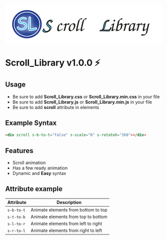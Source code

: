![logo](/Example/Scroll_Library_logo.svg)
# Scroll_Library v1.0.0 ⚡
## Usage
- Be sure to add **Scroll_Library.css** or **Scroll_Library.min.css** in your file
- Be sure to add **Scroll_Library.js** or **Scroll_Library.min.js** in your file
- Be sure to add **scroll** attribute in elements


## Example Syntax
~~~html 
<div scroll s-b-to-t="false" s-scale="0" s-rotateX="360"></div>
~~~
 
## Features  
- Scroll animation
- Has a few ready animation
- Dynamic and **Easy** syntax

## Attribute example
|Attribute|Description|
|---------|-----------|
|`s-b-to-t` | Animate elements from bottom to top |
|`s-t-to-b` | Animate elements from top to bottom |
|`s-l-to-r` | Animate elements from left to right |
|`s-r-to-l` | Animate elements from right to left |